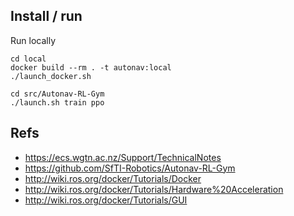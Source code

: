 ## Install / run

Run locally

```
cd local
docker build --rm . -t autonav:local
./launch_docker.sh

cd src/Autonav-RL-Gym
./launch.sh train ppo
```

## Refs

- https://ecs.wgtn.ac.nz/Support/TechnicalNotes
- https://github.com/SfTI-Robotics/Autonav-RL-Gym
- http://wiki.ros.org/docker/Tutorials/Docker
- http://wiki.ros.org/docker/Tutorials/Hardware%20Acceleration
- http://wiki.ros.org/docker/Tutorials/GUI
